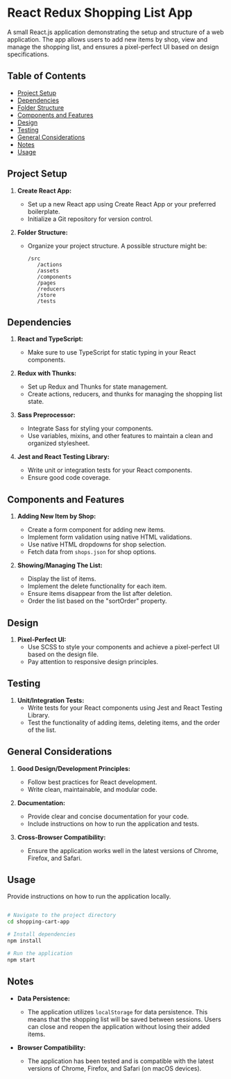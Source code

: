 # React Redux Shopping List App

A small React.js application demonstrating the setup and structure of a web application. The app allows users to add new items by shop, view and manage the shopping list, and ensures a pixel-perfect UI based on design specifications.

## Table of Contents

- [Project Setup](#project-setup)
- [Dependencies](#dependencies)
- [Folder Structure](#folder-structure)
- [Components and Features](#components-and-features)
- [Design](#design)
- [Testing](#testing)
- [General Considerations](#general-considerations)
- [Notes](#notes)
- [Usage](#usage)

## Project Setup

1. **Create React App:**

   - Set up a new React app using Create React App or your preferred boilerplate.
   - Initialize a Git repository for version control.

2. **Folder Structure:**
   - Organize your project structure. A possible structure might be:
     ```
     /src
        /actions
        /assets
        /components
        /pages
        /reducers
        /store
        /tests
     ```

## Dependencies

1. **React and TypeScript:**

   - Make sure to use TypeScript for static typing in your React components.

2. **Redux with Thunks:**

   - Set up Redux and Thunks for state management.
   - Create actions, reducers, and thunks for managing the shopping list state.

3. **Sass Preprocessor:**

   - Integrate Sass for styling your components.
   - Use variables, mixins, and other features to maintain a clean and organized stylesheet.

4. **Jest and React Testing Library:**
   - Write unit or integration tests for your React components.
   - Ensure good code coverage.

## Components and Features

1. **Adding New Item by Shop:**

   - Create a form component for adding new items.
   - Implement form validation using native HTML validations.
   - Use native HTML dropdowns for shop selection.
   - Fetch data from `shops.json` for shop options.

2. **Showing/Managing The List:**
   - Display the list of items.
   - Implement the delete functionality for each item.
   - Ensure items disappear from the list after deletion.
   - Order the list based on the "sortOrder" property.

## Design

1. **Pixel-Perfect UI:**
   - Use SCSS to style your components and achieve a pixel-perfect UI based on the design file.
   - Pay attention to responsive design principles.

## Testing

1. **Unit/Integration Tests:**
   - Write tests for your React components using Jest and React Testing Library.
   - Test the functionality of adding items, deleting items, and the order of the list.

## General Considerations

1. **Good Design/Development Principles:**

   - Follow best practices for React development.
   - Write clean, maintainable, and modular code.

2. **Documentation:**

   - Provide clear and concise documentation for your code.
   - Include instructions on how to run the application and tests.

3. **Cross-Browser Compatibility:**
   - Ensure the application works well in the latest versions of Chrome, Firefox, and Safari.

## Usage

Provide instructions on how to run the application locally.

```bash

# Navigate to the project directory
cd shopping-cart-app

# Install dependencies
npm install

# Run the application
npm start
```

## Notes

- **Data Persistence:**
  - The application utilizes `localStorage` for data persistence. This means that the shopping list will be saved between sessions. Users can close and reopen the application without losing their added items.

- **Browser Compatibility:**
  - The application has been tested and is compatible with the latest versions of Chrome, Firefox, and Safari (on macOS devices).
